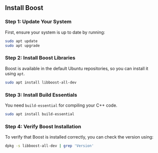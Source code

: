 
## Install Boost

### Step 1: Update Your System
First, ensure your system is up to date by running:
```sh
sudo apt update
sudo apt upgrade
```

### Step 2: Install Boost Libraries
Boost is available in the default Ubuntu repositories, so you can install it using `apt`.

```sh
sudo apt install libboost-all-dev
```

### Step 3: Install Build Essentials
You need `build-essential` for compiling your C++ code.

```sh
sudo apt install build-essential
```

### Step 4: Verify Boost Installation
To verify that Boost is installed correctly, you can check the version using:

```sh
dpkg -s libboost-all-dev | grep 'Version'
```